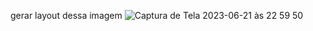 gerar layout dessa imagem
![Captura de Tela 2023-06-21 às 22 59 50](https://github.com/Lucasico/teste/assets/43521043/1955818d-460c-47d8-b9db-ef661d7ddbc0)

